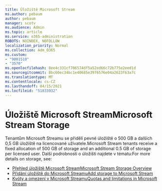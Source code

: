 ```yaml
---
title: Úložiště Microsoft Stream
ms.author: pebaum
author: pebaum
manager: scotv
ms.audience: Admin
ms.topic: article
ms.service: o365-administration
ROBOTS: NOINDEX, NOFOLLOW
localization_priority: Normal
ms.collection: Adm_O365
ms.custom:
- "9001510"
- "3570"
ms.openlocfilehash: 8ee4c331cf706574df5a52ed66c72b775e2eed1d
ms.sourcegitcommit: 8bc60ec34bc1e40685e3976576e04a2623f63a7c
ms.translationtype: MT
ms.contentlocale: cs-CZ
ms.lasthandoff: 04/15/2021
ms.locfileid: "51833932"
---
```

# <a name="microsoft-stream-storage"></a><span data-ttu-id="bd653-102">Úložiště Microsoft Stream</span><span class="sxs-lookup"><span data-stu-id="bd653-102">Microsoft Stream Storage</span></span>

<span data-ttu-id="bd653-103">Tenantům Microsoft Streamu se přidělí pevné úložiště o 500 GB a dalších 0,5 GB úložiště na licencované uživatele.</span><span class="sxs-lookup"><span data-stu-id="bd653-103">Microsoft Stream tenants receive a fixed allocation of 500 GB of storage and an additional 0.5 GB of storage per licensed user.</span></span>
<span data-ttu-id="bd653-104">Další podrobnosti o úložišti najdete v tématu:</span><span class="sxs-lookup"><span data-stu-id="bd653-104">For more details on storage, see:</span></span>

- [<span data-ttu-id="bd653-105">Přehled úložiště Microsoft Stream</span><span class="sxs-lookup"><span data-stu-id="bd653-105">Microsoft Stream Storage Overview</span></span>](https://docs.microsoft.com/stream/license-overview#storage)
- [<span data-ttu-id="bd653-106">Přidání úložiště do Microsoft Streamu</span><span class="sxs-lookup"><span data-stu-id="bd653-106">Add storage to Microsoft Stream</span></span>](https://docs.microsoft.com/stream/storage-add-on)
- [<span data-ttu-id="bd653-107">Kvóty a omezení v Microsoft Streamu</span><span class="sxs-lookup"><span data-stu-id="bd653-107">Quotas and limitations in Microsoft Stream</span></span>](https://docs.microsoft.com/stream/quotas-and-limitations)
